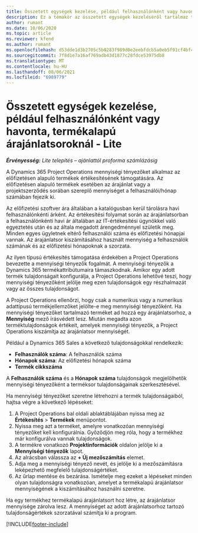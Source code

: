 ```yaml
---
title: Összetett egységek kezelése, például felhasználónként vagy havonta, termékalapú árajánlatsoroknál - Lite
description: Ez a témakör az összetett egységek kezeléséről tartalmaz tájékoztatást a termékalapú árajánlatsorok esetében.
author: rumant
ms.date: 10/06/2020
ms.topic: article
ms.reviewer: kfend
ms.author: rumant
ms.openlocfilehash: d53dde1d3b2705c5b0283f989d0e2eebfdcb5a0eb5f91cf4bf48e9c07aba79d1
ms.sourcegitcommit: 7f8d1e7a16af769adb43d1877c28fdce53975db8
ms.translationtype: MT
ms.contentlocale: hu-HU
ms.lasthandoff: 08/06/2021
ms.locfileid: "6989779"
---
```

# <a name="managing-complex-units-such-as-per-user-per-month-for-product-based-quote-lines---lite"></a>Összetett egységek kezelése, például felhasználónként vagy havonta, termékalapú árajánlatsoroknál - Lite

_**Érvényesség:** Lite telepítés – ajánlattól proforma számlázásig_

A Dynamics 365 Project Operations mennyiségi tényezőket alkalmaz az előfizetésen alapuló termékek értékesítésének támogatására. Az előfizetésen alapuló termékek esetében az árajánlat vagy a projektszerződés sorában szereplő mennyiséget a felhasználói/hónap számában fejezik ki.

Az előfizetési szoftver ára általában a katalógusban kerül tárolásra havi felhasználónkénti árként. Az értékesítési folyamat során az árajánlatsorban a felhasználónkénti havi ár általában az IT-értékesítési ügynökkel való egyeztetés után és az általa megadott árengedménnyel születik meg. Minden egyes ügyletnek eltérő felhasználói száma és előfizetési hónapjai vannak. Az árajánlatsor kiszámításához használt mennyiség a felhasználók számának és az előfizetési hónapoknak a szorzata.

Az ilyen típusú értékesítés támogatása érdekében a Project Operations bevezette a mennyiségi tényezők fogalmát. A mennyiségi tényezők a Dynamics 365 termékattribútumaira támaszkodnak. Amikor egy adott termék tulajdonságait konfigurálja, a Project Operations lehetővé teszi, hogy mennyiségi tényezőként jelölje meg ezen tulajdonságok egy részhalmazát vagy az összes tulajdonságot.

A Project Operations ellenőrzi, hogy csak a numerikus vagy a numerikus adattípusú termékjellemzőket jelölte-e meg mennyiségi tényezőként. Ha mennyiségi tényezőket tartalmazó terméket ad hozzá egy árajánlatsorhoz, a **Mennyiség** mező írásvédett lesz. Miután megadta azon terméktulajdonságok értékeit, amelyek mennyiségi tényezők, a Project Operations kiszámítja az árajánlatsor mennyiségét.

Például a Dynamics 365 Sales a következő tulajdonságokkal rendelkezik:

- **Felhasználók száma**: A felhasználók száma
- **Hónapok száma**: Az előfizetési hónapok száma
- **Termék cikkszáma**

A **Felhasználók száma** és a **Hónapok száma** tulajdonságok megjelölhetők mennyiségi tényezőként a terméksor tulajdonságainak szerkesztésével.

Ha mennyiségi tényezőket szeretne létrehozni a termék tulajdonságaiból, hajtsa végre a következő lépéseket:

1. A Project Operations bal oldali ablaktáblájában nyissa meg az **Értékesítés** > **Termékek** menüpontot.
2. Nyissa meg azt a terméket, amelyre vonatkozóan mennyiségi tényezőket kell konfigurálnia. Győződjön meg róla, hogy a termékhez már konfigurálva vannak tulajdonságok.
3. A termékre vonatkozó **Projektinformációk** oldalon jelölje ki a **Mennyiségi tényezők** lapot.
4. Az alrácsban válassza az **+ Új mezőszámítás** elemet.
5. Adja meg a mennyiségi tényező nevét, és jelölje ki a mezőszámításra leképezhető megfelelő tulajdonságértéket.
6. Az űrlap mentése és bezárása. Ismételje meg ezeket a lépéseket minden olyan tulajdonságra vonatkozóan, amelyet a termékalapú árajánlatsor mennyiségének a kiszámításához használni szeretne.

Ha egy termékhez termékalapú árajánlatsort hoz létre, az árajánlatsor mennyisége zárolva lesz. A mennyiséget az adott árajánlatsorhoz tartozó tulajdonságértékek szorzatával számítja ki a program.


[!INCLUDE[footer-include](../../includes/footer-banner.md)]